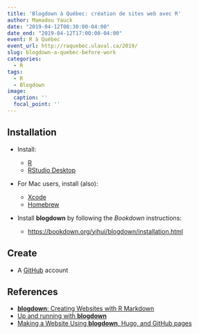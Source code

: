 ```yaml
---
title: 'Blogdown à Québec: création de sites web avec R'
author: Mamadou Yauck
date: "2019-04-12T08:30:00-04:00"
date_end: "2019-04-12T17:00:00-04:00"
event: R à Québec
event_url: http://raquebec.ulaval.ca/2019/
slug: blogdown-a-quebec-before-work
categories:
  - R
tags:
  - R
  - Blogdown
image:
  caption: ''
  focal_point: ''
---
```


## Installation

- Install:

    * [R](https://cran.cnr.berkeley.edu) 
    * [RStudio Desktop](https://www.rstudio.com/products/rstudio/download/)
    
    
- For Mac users, install (also):

    * [Xcode](https://developer.apple.com/xcode/)
    * [Homebrew](https://brew.sh)



- Install **blogdown** by following the *Bookdown* instructions:

    * https://bookdown.org/yihui/blogdown/installation.html


## Create

 * A [GitHub](https://github.com) account

## References

  * [**blogdown**: Creating Websites with R Markdown](https://bookdown.org/yihui/blogdown/) 
  * [Up and running with **blogdown**](https://alison.rbind.io/post/up-and-running-with-blogdown/) 
  * [Making a Website Using **blogdown**, Hugo, and GitHub pages](https://proquestionasker.github.io/blog/Making_Site/)



